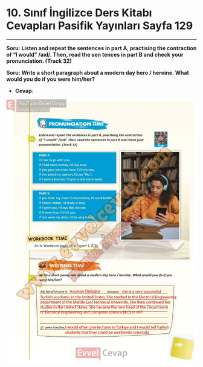 # 10. Sınıf İngilizce Ders Kitabı Cevapları Pasifik Yayınları Sayfa 129

---

**Soru: Listen and repeat the sentences in part A, practising the contraction of “I would” /aıd/. Then, read the sen tences in part B and check your pronunciation. (Track 32)**

**Soru: Write a short paragraph about a modern day hero / heroine. What would you do if you were him/her?**

-   **Cevap**:

![Image 1](./image_1.jpg)